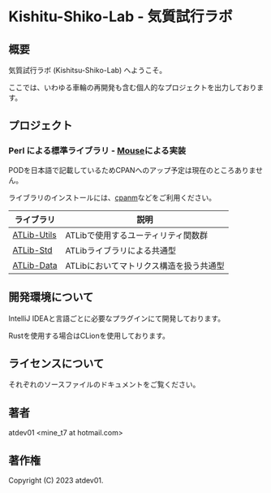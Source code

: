 # Kishitu-Shiko-Lab - 気質試行ラボ

## 概要

気質試行ラボ (Kishitsu-Shiko-Lab) へようこそ。

ここでは、いわゆる車輪の再開発も含む個人的なプロジェクトを出力しております。

## プロジェクト

### Perl による標準ライブラリ - [Mouse](https://metacpan.org/pod/Mouse)による実装

PODを日本語で記載しているためCPANへのアップ予定は現在のところありません。

ライブラリのインストールには、[cpanm](https://metacpan.org/pod/App::cpanminus)などをご利用ください。

| ライブラリ                                                            | 説明                     |
|------------------------------------------------------------------|------------------------|
| [ATLib-Utils](https://github.com/Kishitsu-Shiko-Lab/ATLib-Utils) | ATLibで使用するユーティリティ関数群   |
| [ATLib-Std](https://github.com/Kishitsu-Shiko-Lab/ATLib-Std)     | ATLibライブラリによる共通型       |
| [ATLib-Data](https://github.com/Kishitsu-Shiko-Lab/ATLib-Data)   | ATLibにおいてマトリクス構造を扱う共通型 |

## 開発環境について

IntelliJ IDEAと言語ごとに必要なプラグインにて開発しております。

Rustを使用する場合はCLionを使用しております。

## ライセンスについて

それぞれのソースファイルのドキュメントをご覧ください。

## 著者

atdev01 <mine_t7 at hotmail.com>

## 著作権

Copyright (C) 2023 atdev01.